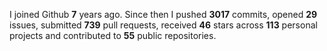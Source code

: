 
I joined Github **7** years ago. Since then I pushed **3017** commits, opened **29** issues, submitted **739** pull requests, received **46** stars across **113** personal projects and contributed to **55** public repositories.
